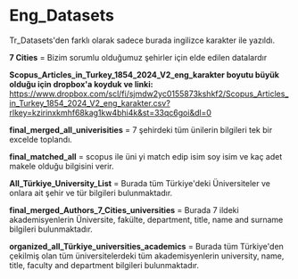 # Eng_Datasets
Tr_Datasets'den farklı olarak sadece burada ingilizce karakter ile yazıldı.

**7 Cities** = Bizim sorumlu olduğumuz şehirler için elde edilen datalardır

**Scopus_Articles_in_Turkey_1854_2024_V2_eng_karakter boyutu büyük olduğu için dropbox'a koyduk ve linki:** 
https://www.dropbox.com/scl/fi/sjmdw2yc0155873kshkf2/Scopus_Articles_in_Turkey_1854_2024_V2_eng_karakter.csv?rlkey=kzirinxkmhf68kag1kw4bhi4k&st=33qc6goi&dl=0


**final_merged_all_univerisities** = 7 şehirdeki tüm ünilerin bilgileri tek bir excelde toplandı.


**final_matched_all** =  scopus ile üni yi match edip isim soy isim ve kaç adet makele olduğu bilgisini verir.

**All_Türkiye_University_List** = Burada tüm Türkiye'deki Üniversiteler ve onlara ait şehir ve tür bilgileri bulunmaktadır.

**final_merged_Authors_7_Cities_universities** = Burada 7 ildeki akademisyenlerin Üniversite, fakülte, department, title, name and surname bilgileri bulunmaktadır.

**organized_all_Türkiye_universities_academics** = Burada tüm Türkiye'den çekilmiş olan tüm üniversitelerdeki tüm akademisyenlerin university, name, title, faculty and department bilgileri bulunmaktadır. 
